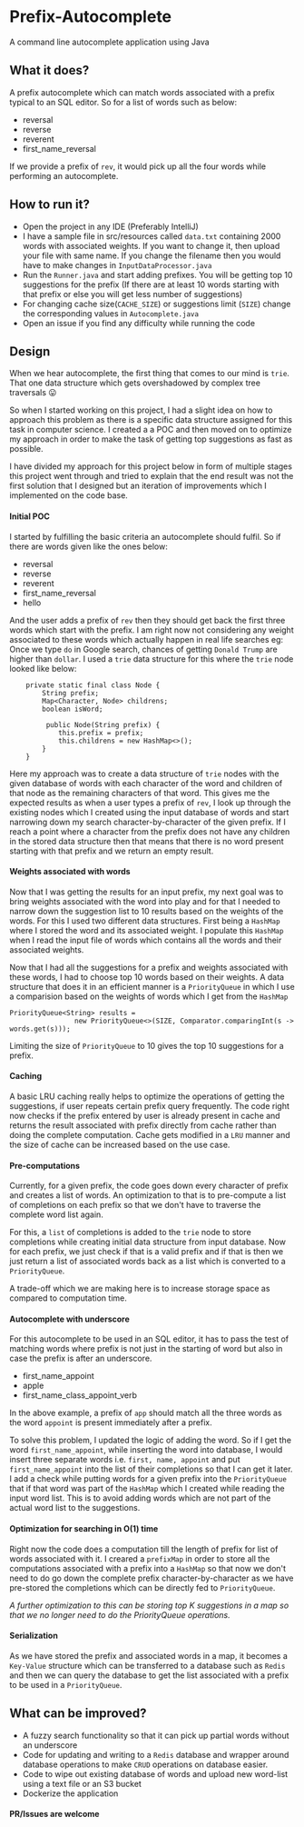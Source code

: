 # Prefix-Autocomplete
A command line autocomplete application using Java

## What it does?
A prefix autocomplete which can match words associated with a prefix typical to an SQL editor.
So for a list of words such as below:
- reversal
- reverse
- reverent
- first_name_reversal

If we provide a prefix of ```rev```, it would pick up all the four words while performing an autocomplete.

## How to run it?

 - Open the project in any IDE (Preferably IntelliJ)
 - I have a sample file in src/resources called ```data.txt``` containing 2000 words with associated weights. If you want to change it, then upload your file with same name. If you change the filename then you would have to make changes in ```InputDataProcessor.java```
 - Run the ```Runner.java``` and start adding prefixes. You will be getting top 10 suggestions for the prefix (If there are at least 10 words starting with that prefix or else you will get less number of suggestions)
 - For changing cache size(```CACHE_SIZE```) or suggestions limit (```SIZE```) change the corresponding values in ```Autocomplete.java```
 - Open an issue if you find any difficulty while running the code
  
## Design
When we hear autocomplete, the first thing that comes to our mind is ```trie```. That one data structure which gets overshadowed by complex tree traversals :stuck_out_tongue: 

So when I started working on this project, I had a slight idea on how to approach this problem as there is a specific data structure assigned for this task in computer science. I created a a POC and then moved on to optimize my approach in order to make the task of getting top suggestions as fast as possible. 

I have divided my approach for this project below in form of multiple stages this project went through and tried to explain that the end result was not the first solution that I designed but an iteration of improvements which I implemented on the code base.

#### Initial POC

I started by fulfilling the basic criteria an autocomplete should fulfil. So if there are words given like the ones below:
- reversal
- reverse
- reverent
- first_name_reversal
- hello

And the user adds a prefix of ```rev``` then they should get back the first three words which start with the prefix. I am right now not considering any weight associated to these words which actually happen in real life searches eg: Once we type ```do``` in Google search, chances of getting ```Donald Trump``` are higher than ```dollar```. I used a ```trie``` data structure for this where the ```trie``` node looked like below:
```
    private static final class Node {
        String prefix;
        Map<Character, Node> childrens;
        boolean isWord;
        
         public Node(String prefix) {
            this.prefix = prefix;
            this.childrens = new HashMap<>();
        }
    }
```

Here my approach was to create a data structure of ```trie``` nodes with the given database of words with each character of the word and children of that node as the remaining characters of that word.
This gives me the expected results as when a user types a prefix of ```rev```, I look up through the existing nodes which I created using the input database of words and start narrowing down my search character-by-character of the given prefix. If I reach a point where a character from the prefix does not have any children in the stored data structure then that means that there is no word present starting with that prefix and we return an empty result.

#### Weights associated with words
Now that I was getting the results for an input prefix, my next goal was to bring weights associated with the word into play and for that I needed to narrow down the suggestion list to 10 results based on the weights of the words. For this I used two different data structures. First being a ```HashMap``` where I stored the word and its associated weight. I populate this ```HashMap``` when I read the input file of words which contains all the words and their associated weights. 

Now that I had all the suggestions for a prefix and weights associated with these words, I had to choose top 10 words based on their weights. A data structure that does it in an efficient manner is a ```PriorityQueue``` in which I use a comparision based on the weights of words which I get from the ```HashMap```
```$xslt
PriorityQueue<String> results =
                new PriorityQueue<>(SIZE, Comparator.comparingInt(s -> words.get(s)));
```
Limiting the size of ```PriorityQueue``` to 10 gives the top 10 suggestions for a prefix.

#### Caching 
A basic LRU caching really helps to optimize the operations of getting the suggestions, if user repeats certain prefix query frequently. The code right now checks if the prefix entered by user is already present in cache and returns the result associated with prefix directly from cache rather than doing the complete computation. Cache gets modified in a ```LRU``` manner and the size of cache can be increased based on the use case.

#### Pre-computations
Currently, for a given prefix, the code goes down every character of prefix and creates a list of words. An optimization to that is to pre-compute a list of completions on each prefix so that we don't have to traverse the complete word list again.

For this, a ```list``` of completions is added to the ```trie``` node to store completions while creating initial data structure from input database. Now for each prefix, we just check if that is a valid prefix and if that is then we just return a list of associated words back as a list which is converted to a ```PriorityQueue```.

A trade-off which we are making here is to increase storage space as compared to computation time.


#### Autocomplete with underscore
For this autocomplete to be used in an SQL editor, it has to pass the test of matching words where prefix is not just in the starting of word but also in case the prefix is after an underscore.

 - first_name_appoint
 - apple
 - first_name_class_appoint_verb

In the above example, a prefix of ```app``` should match all the three words as the word ```appoint``` is present immediately after a prefix. 

To solve this problem, I updated the logic of adding the word. So if I get the word ```first_name_appoint```, while inserting the word into database, I would insert three separate words i.e. ```first, name, appoint``` and put ```first_name_appoint``` into the list of their completions so that I can get it later. I add a check while putting words for a given prefix into the ```PriorityQueue``` that if that word was part of the ```HashMap``` which I created while reading the input word list. This is to avoid adding words which are not part of the actual word list to the suggestions.

#### Optimization for searching in O(1) time
Right now the code does a computation till the length of prefix for list of words associated with it. I creared a ```prefixMap``` in order to store all the computations associated with a prefix into a ```HashMap``` so that now we don't need to do go down the complete prefix character-by-character as we have pre-stored the completions which can be directly fed to ```PriorityQueue```.

*A further optimization to this can be storing top K suggestions in a map so that we no longer need to do the PriorityQueue operations.*

#### Serialization
As we have stored the prefix and associated words in a map, it becomes a ```Key-Value``` structure which can be transferred to a database such as ```Redis``` and then we can query the database to get the list associated with a prefix to be used in a ```PriorityQueue```. 

## What can be improved?

 - A fuzzy search functionality so that it can pick up partial words without an underscore
 - Code for updating and writing to a ```Redis``` database and wrapper around database operations to make ```CRUD``` operations on database easier.
 - Code to wipe out existing database of words and upload new word-list using a text file or an S3 bucket
 - Dockerize the application

#### PR/Issues are welcome